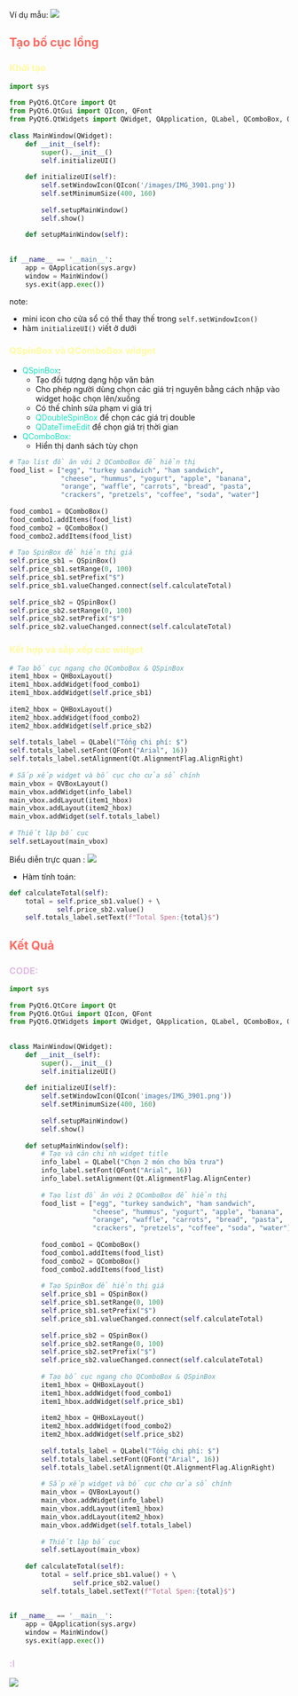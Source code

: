 Ví dụ mẫu:
![](https://github.com/sakanaowo/PyQt-and-application/blob/main/Image/Pasted%20image%2020240801232423.png?raw=true)

## <span style="color:rgb(255, 105, 97)">Tạo bố cục lồng</span> 
### <span style="color:rgb(255, 250, 160)">Khởi tạo</span> 
```python
import sys  
  
from PyQt6.QtCore import Qt  
from PyQt6.QtGui import QIcon, QFont  
from PyQt6.QtWidgets import QWidget, QApplication, QLabel, QComboBox, QSpinBox, QHBoxLayout, QVBoxLayout
  
class MainWindow(QWidget):  
    def __init__(self):  
        super().__init__()  
        self.initializeUI()  
  
    def initializeUI(self):  
        self.setWindowIcon(QIcon('/images/IMG_3901.png'))  
        self.setMinimumSize(400, 160)  
  
        self.setupMainWindow()  
        self.show()  
  
    def setupMainWindow(self):  
          
  
if __name__ == '__main__':  
    app = QApplication(sys.argv)  
    window = MainWindow()  
    sys.exit(app.exec())
```
note:
-  mini icon cho cửa sổ có thể thay thế trong `self.setWindowIcon()` 
- hàm `initializeUI()` viết ở dưới
### <span style="color:rgb(255, 250, 160)">QSpinBox và QComboBox widget</span> 
- <span style="color:rgb(20, 225, 191)">QSpinBox</span>:
	- Tạo đối tượng dạng hộp văn bản
	- Cho phép người dùng chọn các giá trị nguyên bằng cách nhập vào widget hoặc chọn lên/xuống
	- Có thế chỉnh sửa phạm vi giá trị 
	- <span style="color:rgb(20, 225, 191)">QDoubleSpinBox</span> để chọn các giá trị double
	- <span style="color:rgb(20, 225, 191)">QDateTimeEdit</span> để chọn giá trị thời gian
- <span style="color:rgb(20, 225, 191)">QComboBox:</span> 
	- Hiển thị danh sách tùy chọn 
```python
# Tạo list đồ ăn với 2 QComboBox để hiển thị  
food_list = ["egg", "turkey sandwich", "ham sandwich",  
             "cheese", "hummus", "yogurt", "apple", "banana",  
             "orange", "waffle", "carrots", "bread", "pasta",  
             "crackers", "pretzels", "coffee", "soda", "water"]  
  
food_combo1 = QComboBox()  
food_combo1.addItems(food_list)  
food_combo2 = QComboBox()  
food_combo2.addItems(food_list)  
  
# Tạo SpinBox để hiển thị giá  
self.price_sb1 = QSpinBox()  
self.price_sb1.setRange(0, 100)  
self.price_sb1.setPrefix("$")  
self.price_sb1.valueChanged.connect(self.calculateTotal)  
  
self.price_sb2 = QSpinBox()  
self.price_sb2.setRange(0, 100)  
self.price_sb2.setPrefix("$")  
self.price_sb2.valueChanged.connect(self.calculateTotal)  
```

### <span style="color:rgb(255, 250, 160)">Kết hợp và sắp xếp các widget</span> 
```python
# Tạo bố cục ngang cho QComboBox & QSpinBox  
item1_hbox = QHBoxLayout()  
item1_hbox.addWidget(food_combo1)  
item1_hbox.addWidget(self.price_sb1)  
  
item2_hbox = QHBoxLayout()  
item2_hbox.addWidget(food_combo2)  
item2_hbox.addWidget(self.price_sb2)  
  
self.totals_label = QLabel("Tổng chi phí: $")  
self.totals_label.setFont(QFont("Arial", 16))  
self.totals_label.setAlignment(Qt.AlignmentFlag.AlignRight)  
  
# Sắp xếp widget và bố cục cho cửa sổ chính  
main_vbox = QVBoxLayout()  
main_vbox.addWidget(info_label)  
main_vbox.addLayout(item1_hbox)  
main_vbox.addLayout(item2_hbox)  
main_vbox.addWidget(self.totals_label)  
  
# Thiết lập bố cục  
self.setLayout(main_vbox)
```

Biểu diễn trực quan :
![](https://github.com/sakanaowo/PyQt-and-application/blob/main/Image/Pasted%20image%2020240802150627.png?raw=true)

- Hàm tính toán:
```python
def calculateTotal(self):  
    total = self.price_sb1.value() + \  
            self.price_sb2.value()  
    self.totals_label.setText(f"Total Spen:{total}$")
```

## <span style="color:rgb(255, 105, 97)">Kết Quả</span> 
### <span style="color:rgb(224, 187, 228)">CODE:</span>
```python
import sys  
  
from PyQt6.QtCore import Qt  
from PyQt6.QtGui import QIcon, QFont  
from PyQt6.QtWidgets import QWidget, QApplication, QLabel, QComboBox, QSpinBox, QHBoxLayout, QVBoxLayout  
  
  
class MainWindow(QWidget):  
    def __init__(self):  
        super().__init__()  
        self.initializeUI()  
  
    def initializeUI(self):  
        self.setWindowIcon(QIcon('images/IMG_3901.png'))  
        self.setMinimumSize(400, 160)  
  
        self.setupMainWindow()  
        self.show()  
  
    def setupMainWindow(self):  
        # Tạo và căn chỉnh widget title  
        info_label = QLabel("Chọn 2 món cho bữa trưa")  
        info_label.setFont(QFont("Arial", 16))  
        info_label.setAlignment(Qt.AlignmentFlag.AlignCenter)  
  
        # Tạo list đồ ăn với 2 QComboBox để hiển thị  
        food_list = ["egg", "turkey sandwich", "ham sandwich",  
                     "cheese", "hummus", "yogurt", "apple", "banana",  
                     "orange", "waffle", "carrots", "bread", "pasta",  
                     "crackers", "pretzels", "coffee", "soda", "water"]  
  
        food_combo1 = QComboBox()  
        food_combo1.addItems(food_list)  
        food_combo2 = QComboBox()  
        food_combo2.addItems(food_list)  
  
        # Tạo SpinBox để hiển thị giá  
        self.price_sb1 = QSpinBox()  
        self.price_sb1.setRange(0, 100)  
        self.price_sb1.setPrefix("$")  
        self.price_sb1.valueChanged.connect(self.calculateTotal)  
  
        self.price_sb2 = QSpinBox()  
        self.price_sb2.setRange(0, 100)  
        self.price_sb2.setPrefix("$")  
        self.price_sb2.valueChanged.connect(self.calculateTotal)  
  
        # Tạo bố cục ngang cho QComboBox & QSpinBox  
        item1_hbox = QHBoxLayout()  
        item1_hbox.addWidget(food_combo1)  
        item1_hbox.addWidget(self.price_sb1)  
  
        item2_hbox = QHBoxLayout()  
        item2_hbox.addWidget(food_combo2)  
        item2_hbox.addWidget(self.price_sb2)  
  
        self.totals_label = QLabel("Tổng chi phí: $")  
        self.totals_label.setFont(QFont("Arial", 16))  
        self.totals_label.setAlignment(Qt.AlignmentFlag.AlignRight)  
  
        # Sắp xếp widget và bố cục cho cửa sổ chính  
        main_vbox = QVBoxLayout()  
        main_vbox.addWidget(info_label)  
        main_vbox.addLayout(item1_hbox)  
        main_vbox.addLayout(item2_hbox)  
        main_vbox.addWidget(self.totals_label)  
  
        # Thiết lập bố cục  
        self.setLayout(main_vbox)  
  
    def calculateTotal(self):  
        total = self.price_sb1.value() + \  
                self.price_sb2.value()  
        self.totals_label.setText(f"Total Spen:{total}$")  
  
  
if __name__ == '__main__':  
    app = QApplication(sys.argv)  
    window = MainWindow()  
    sys.exit(app.exec())
```
### <span style="color:rgb(224, 187, 228)">:l</span> 
![](https://github.com/sakanaowo/PyQt-and-application/blob/main/Image/Pasted%20image%2020240802151341.png?raw=true)
